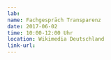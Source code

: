 ```yaml
---
lab: 
name: Fachgespräch Transparenz
date: 2017-06-02
time: 10:00-12:00 Uhr
location: Wikimedia Deutschland
link-url: 
---
```

